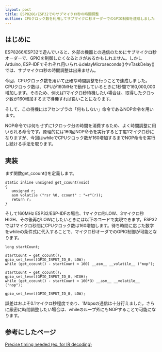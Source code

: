 ```yaml
---
layout: post
title: ESP8266/ESP32でのサブマイクロ秒の時間調整
outline: CPUクロック数を利用してサブマイクロ秒オーダーでのGPIO制御を達成しました
---
```


## はじめに

ESP8266/ESP32で遊んでいると、外部の機器との通信のためにサブマイクロ秒オーダーで、GPIOを制御したくなるときがあるかもしれません。しかしArduino, ESP-IDFでそれぞれ用いられるdelayMicroseconds()やvTaskDelay()では、サブマイクロ秒の時間調整は出来ません。

今回、CPUクロック数を用いて正確な時間調整を行うことで達成しました。CPUクロック数は、CPUが160MHzで動作しているときに1秒間で160,000,000増加します。そのため、例えば1マイクロ秒待機したい場合は、取得したクロック数が160増加するまで待機すれば良いことになります。

そして、この待機にはアセンブラの「何もしない」命令であるNOP命令を用います。

NOP命令では何もせずに1クロック分の時間を消費するため、よく時間調整に用いられる命令です。原理的には160回NOP命令を実行すると丁度1マイクロ秒になりますが、今回はwhileでCPUクロック数が160増加するまでNOP命令を実行し続ける手法を取ります。


## 実装
まず関数get_ccount()を定義します。
```
static inline unsigned get_ccount(void)
{
   unsigned r;
   asm volatile ("rsr %0, ccount" : "=r"(r));
   return r;
}
```

そして160MHz ESP32/ESP-IDFの場合、1マイクロ秒LOW、3マイクロ秒HIGH、その後再びLOWにしたいときには以下のコードで実現できます。ESP32では1マイクロ秒間にCPUクロック数は160増加します。待ち時間に応じた数字をwhileの条件式に代入することで、マイクロ秒オーダでのGPIO制御が可能となります。

```
long startCount;

startCount = get_ccount();
gpio_set_level(GPIO_INPUT_IO_0, LOW);
while (get_ccount() - startCount < 160) __asm__ __volatile__ ("nop");

startCount = get_ccount();
gpio_set_level(GPIO_INPUT_IO_0, HIGH);
while (get_ccount() - startCount < 160*3) __asm__ __volatile__ ("nop");

gpio_set_level(GPIO_INPUT_IO_0, LOW);
```

誤差はおよそ0.1マイクロ秒程度であり、1Mbpsの通信は十分行えました。さらに厳密に時間調整したい場合は、whileのループ外にもNOPすることで可能になります。

## 参考にしたページ
[Precise timing needed (ex. for IR decoding)](http://bbs.espressif.com/viewtopic.php?t=200)
